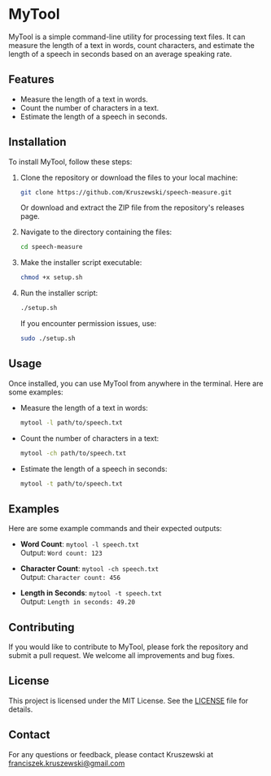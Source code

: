 # MyTool

MyTool is a simple command-line utility for processing text files. It can measure the length of a text in words, count characters, and estimate the length of a speech in seconds based on an average speaking rate.

## Features

- Measure the length of a text in words.
- Count the number of characters in a text.
- Estimate the length of a speech in seconds.

## Installation

To install MyTool, follow these steps:

1. Clone the repository or download the files to your local machine:

   ```bash
   git clone https://github.com/Kruszewski/speech-measure.git
   ```

   Or download and extract the ZIP file from the repository's releases page.

2. Navigate to the directory containing the files:

   ```bash
   cd speech-measure
   ```

3. Make the installer script executable:

   ```bash
   chmod +x setup.sh
   ```

4. Run the installer script:

   ```bash
   ./setup.sh
   ```

   If you encounter permission issues, use:

   ```bash
   sudo ./setup.sh
   ```

## Usage

Once installed, you can use MyTool from anywhere in the terminal. Here are some examples:

- Measure the length of a text in words:

  ```bash
  mytool -l path/to/speech.txt
  ```

- Count the number of characters in a text:

  ```bash
  mytool -ch path/to/speech.txt
  ```

- Estimate the length of a speech in seconds:

  ```bash
  mytool -t path/to/speech.txt
  ```

## Examples

Here are some example commands and their expected outputs:

- **Word Count**: `mytool -l speech.txt`  
  Output: `Word count: 123`

- **Character Count**: `mytool -ch speech.txt`  
  Output: `Character count: 456`

- **Length in Seconds**: `mytool -t speech.txt`  
  Output: `Length in seconds: 49.20`

## Contributing

If you would like to contribute to MyTool, please fork the repository and submit a pull request. We welcome all improvements and bug fixes.

## License

This project is licensed under the MIT License. See the [LICENSE](LICENSE) file for details.

## Contact

For any questions or feedback, please contact Kruszewski at franciszek.kruszewski@gmail.com
